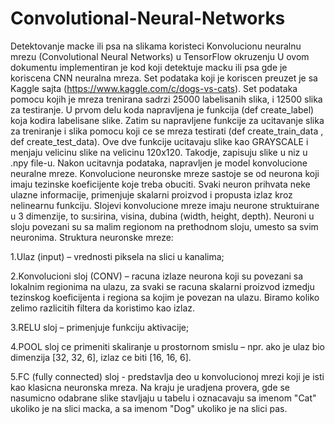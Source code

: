 # Convolutional-Neural-Networks
Detektovanje macke ili psa na slikama koristeci Konvolucionu neuralnu mrezu (Convolutional Neural Networks) u TensorFlow okruzenju
U ovom dokumentu implementiran je kod koji detektuje macku ili psa gde je koriscena CNN neuralna mreza. Set podataka koji je koriscen preuzet je sa Kaggle sajta (https://www.kaggle.com/c/dogs-vs-cats). Set podataka pomocu kojih je mreza trenirana sadrzi 25000 labelisanih slika, i 12500 slika za testiranje. 
U prvom delu koda napravljena je funkcija (def create_label) koja kodira labelisane slike. Zatim su napravljene funkcije za ucitavanje slika za treniranje i slika pomocu koji ce se mreza testirati (def create_train_data , def create_test_data). Ove dve funkcije ucitavaju slike kao GRAYSCALE i menjaju velicinu slike na velicinu 120x120. Takodje, zapisuju slike u niz u .npy file-u.
Nakon ucitavnja podataka, napravljen je model konvolucione neuralne mreze. Konvolucione neuronske mreze sastoje se od neurona koji imaju tezinske koeficijente koje treba obuciti. Svaki neuron prihvata neke ulazne informacije, primenjuje skalarni proizvod i propusta izlaz
kroz nelinearnu funkciju. Slojevi konvolucione mreze imaju neurone struktuirane u 3 dimenzije, to su:sirina, visina, dubina (width, height, depth). Neuroni u sloju povezani su sa malim regionom na prethodnom sloju, umesto sa svim neuronima. Struktura neuronske mreze:

1.Ulaz (input) – vrednosti piksela na slici u kanalima;

2.Konvolucioni sloj (CONV) – racuna izlaze neurona koji su povezani sa lokalnim regionima na ulazu, za svaki se racuna skalarni proizvod izmedju tezinskog koeficijenta i regiona sa kojim je povezan na ulazu. Biramo koliko zelimo razlicitih filtera da koristimo kao izlaz.

3.RELU sloj – primenjuje funkciju aktivacije;

4.POOL sloj ce primeniti skaliranje u prostornom smislu – npr. ako je ulaz bio dimenzija [32, 32, 6], izlaz ce biti [16, 16, 6].

5.FC (fully connected) sloj - predstavlja deo u konvolucionoj mrezi koji je isti kao klasicna neuronska mreza.
Na kraju je uradjena provera, gde se nasumicno odabrane slike stavljaju u tabelu i oznacavaju sa imenom "Cat" ukoliko je na slici macka, a sa imenom "Dog" ukoliko je na slici pas.
